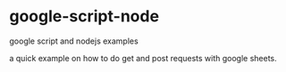 # google-script-node
google script and nodejs examples

a quick example on how to do get and post requests with google sheets.
